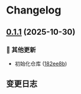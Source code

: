 # Changelog

## [0.1.1](https://github.com/CandriaJS/karin-plugin-git/compare/v0.1.0...v0.1.1) (2025-10-30)


### 🔧 其他更新

* 初始化仓库 ([182ee8b](https://github.com/CandriaJS/karin-plugin-git/commit/182ee8bc2325d56257ffda893b41139b7d1342d2))

## 变更日志
